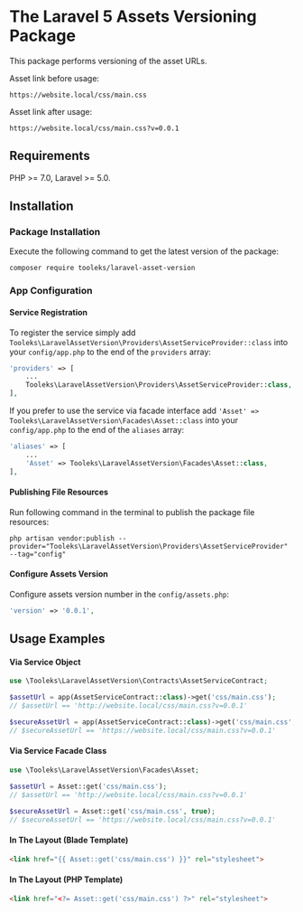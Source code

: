 # The Laravel 5 Assets Versioning Package

This package performs versioning of the asset URLs.

Asset link before usage:
```
https://website.local/css/main.css
```
Asset link after usage:
```
https://website.local/css/main.css?v=0.0.1
```

## Requirements

PHP >= 7.0, Laravel >= 5.0.

## Installation

### Package Installation

Execute the following command to get the latest version of the package:

```shell
composer require tooleks/laravel-asset-version
```

### App Configuration

#### Service Registration

To register the service simply add `Tooleks\LaravelAssetVersion\Providers\AssetServiceProvider::class` into your `config/app.php` to the end of the `providers` array:

```php
'providers' => [
    ...
    Tooleks\LaravelAssetVersion\Providers\AssetServiceProvider::class,
],
```

If you prefer to use the service via facade interface add `'Asset' => Tooleks\LaravelAssetVersion\Facades\Asset::class` into your `config/app.php` to the end of the `aliases` array:
```php
'aliases' => [
    ...
    'Asset' => Tooleks\LaravelAssetVersion\Facades\Asset::class,
],
```

#### Publishing File Resources

Run following command in the terminal to publish the package file resources:

```shell
php artisan vendor:publish --provider="Tooleks\LaravelAssetVersion\Providers\AssetServiceProvider" --tag="config"
```

#### Configure Assets Version

Configure assets version number in the `config/assets.php`:

```php
'version' => '0.0.1',
```

## Usage Examples

#### Via Service Object

```php
use \Tooleks\LaravelAssetVersion\Contracts\AssetServiceContract;

$assetUrl = app(AssetServiceContract::class)->get('css/main.css');
// $assetUrl == 'http://website.local/css/main.css?v=0.0.1'

$secureAssetUrl = app(AssetServiceContract::class)->get('css/main.css', true);
// $secureAssetUrl == 'https://website.local/css/main.css?v=0.0.1'
```

#### Via Service Facade Class

```php
use \Tooleks\LaravelAssetVersion\Facades\Asset;

$assetUrl = Asset::get('css/main.css');
// $assetUrl == 'http://website.local/css/main.css?v=0.0.1'

$secureAssetUrl = Asset::get('css/main.css', true);
// $secureAssetUrl == 'https://website.local/css/main.css?v=0.0.1'
```

#### In The Layout (Blade Template)
```html
<link href="{{ Asset::get('css/main.css') }}" rel="stylesheet">
```

#### In The Layout (PHP Template)
```html
<link href="<?= Asset::get('css/main.css') ?>" rel="stylesheet">
```
